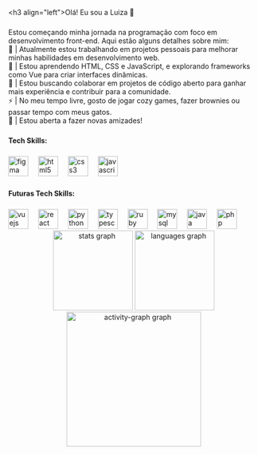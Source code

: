 \<h3 align="left">Olá! Eu sou a Luiza 👋</h3>

###

<p align="left">Estou começando minha jornada na programação com foco em desenvolvimento front-end. Aqui estão alguns detalhes sobre mim:<br>🔭 | Atualmente estou trabalhando em projetos pessoais para melhorar minhas habilidades em desenvolvimento web.<br>🌱 | Estou aprendendo HTML, CSS e JavaScript, e explorando frameworks como Vue para criar interfaces dinâmicas.<br>👯 | Estou buscando colaborar em projetos de código aberto para ganhar mais experiência e contribuir para a comunidade.<br>⚡ | No meu tempo livre, gosto de jogar cozy games, fazer brownies ou passar tempo com meus gatos.<br>👫 | Estou aberta a fazer novas amizades!</p>

###

<h4 align="left">Tech Skills:</h4>

###

<div align="left">
  <img src="https://cdn.jsdelivr.net/gh/devicons/devicon/icons/figma/figma-original.svg" height="40" alt="figma logo"  />
  <img width="12" />
  <img src="https://cdn.jsdelivr.net/gh/devicons/devicon/icons/html5/html5-original.svg" height="40" alt="html5 logo"  />
  <img width="12" />
  <img src="https://cdn.jsdelivr.net/gh/devicons/devicon/icons/css3/css3-original.svg" height="40" alt="css3 logo"  />
  <img width="12" />
  <img src="https://cdn.jsdelivr.net/gh/devicons/devicon/icons/javascript/javascript-original.svg" height="40" alt="javascript logo"  />
</div>

###

<h4 align="left">Futuras Tech Skills:</h4>

###

<div align="left">
  <img src="https://cdn.jsdelivr.net/gh/devicons/devicon/icons/vuejs/vuejs-original.svg" height="40" alt="vuejs logo"  />
  <img width="12" />
  <img src="https://cdn.jsdelivr.net/gh/devicons/devicon/icons/react/react-original.svg" height="40" alt="react logo"  />
  <img width="12" />
  <img src="https://cdn.jsdelivr.net/gh/devicons/devicon/icons/python/python-original.svg" height="40" alt="python logo"  />
  <img width="12" />
  <img src="https://cdn.jsdelivr.net/gh/devicons/devicon/icons/typescript/typescript-original.svg" height="40" alt="typescript logo"  />
  <img width="12" />
  <img src="https://cdn.jsdelivr.net/gh/devicons/devicon/icons/ruby/ruby-original.svg" height="40" alt="ruby logo"  />
  <img width="12" />
  <img src="https://cdn.jsdelivr.net/gh/devicons/devicon/icons/mysql/mysql-original.svg" height="40" alt="mysql logo"  />
  <img width="12" />
  <img src="https://cdn.jsdelivr.net/gh/devicons/devicon/icons/java/java-original.svg" height="40" alt="java logo"  />
  <img width="12" />
  <img src="https://cdn.jsdelivr.net/gh/devicons/devicon/icons/php/php-original.svg" height="40" alt="php logo"  />
</div>


<div align="center">
  <img src="https://github-readme-stats.vercel.app/api?username=luizalnr&hide_title=false&hide_rank=false&show_icons=true&include_all_commits=true&count_private=true&disable_animations=false&theme=radical&locale=en&hide_border=true&order=1" height="160" alt="stats graph"  />
  <img src="https://github-readme-stats.vercel.app/api/top-langs?username=luizalnr&locale=en&hide_title=false&layout=compact&card_width=320&langs_count=5&theme=radical&hide_border=true&order=2" height="160" alt="languages graph"  />
  <img src="https://github-readme-activity-graph.vercel.app/graph?username=luizalnr&radius=16&theme=redical&area=true&order=5&hide_border=true" height="270" alt="activity-graph graph"  />
</div>

###
